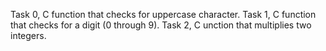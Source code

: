 Task 0, C function that checks for uppercase character.
Task 1, C function that checks for a digit (0 through 9).
Task 2, C unction that multiplies two integers.
